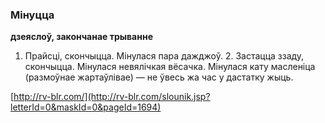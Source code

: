 ### Мінуцца
**дзеяслоў, закончанае трыванне**

1. Прайсці, скончыцца. Мінулася пара дажджоў. 2. Застацца ззаду, скончыцца. Мінулася невялічкая вёсачка. Мінулася кату масленіца (размоўнае жартаўлівае) — не ўвесь жа час у дастатку жыць.

<a rel="author">[http://rv-blr.com/](http://rv-blr.com/slounik.jsp?letterId=0&maskId=0&pageId=1694)</a>
